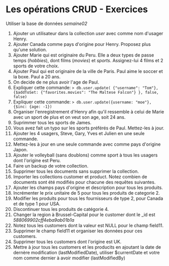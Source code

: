 # Les opérations CRUD - Exercices

Utiliser la base de données *semaine02*

1. Ajouter un utilisateur dans la collection *user* avec comme nom d'usager Henry.
2. Ajouter Canada comme pays d'origine pour Henry. Proposez plus qu'une solution.
3. Ajouter Marie qui est originaire du Peru. Elle a deux types de passe temps (*hobbies*), dont films (*movies*) et *sports*. Assignez-lui 4 films et 2 sports de votre choix.
4. Ajouter Paul qui est originaire de la ville de Paris. Paul aime le soccer et la boxe. Paul a 20 ans.
5. On decide de ne plus avoir l'age de Paul.
6. Expliquer cette commande: ```> db.user.update( {"username": "Tom"}, {$addToSet: {"favorites.movies": "The Maltese Falcon"} }, false, false)```
7. Expliquer cette commande: ```> db.user.update({username: "moe"}, {$inc: {age: -1})```
8. Organiser l'enregistrement d'Henry afin qu'il ressemble à celui de Marie avec un sport de plus et on veut son age, soit 24 ans.
9. Suprimmer tous les sports de James.
10. Vous avez fait un typo sur les sports préférés de Paul. Mettez-les à jour.
11. Ajouter les 4 usagers, Steve, Gary, Yves et Julien en une seule commande.
12. Mettez-les à jour en une seule commande avec comme pays d'origine Japon.
13. Ajouter le volleyball (sans doublons) comme sport à tous les usagers dont l'origine est Peru.
14. Faire un backup de votre collection.
15. Supprimer tous les documents sans supprimer la collection.
16. Importer les collections customer et product. Notez combien de documents sont été modifiés pour chacune des requêtes suivantes.
17. Ajouter les champs pays d'origine et description pour tous les produits.
18. Incrémenter le prix unitaire de 5 pour tous les produits de categorie 2.
19. Modifier les produits pour tous les fournisseurs de type 2, pour Canada et de type 1 pour USA.
20. Discontinuer tous les produits de catégorie 4.
21. Changer la region à Brussel-Capital pour le customer dont le _id est *588069902cff4eba9ab01b1a*
22. Notez tous les customers dont la valeur est NULL pour le champ field11.
23. Supprimer le champ field11 et organiser les données pour ces customers.
24. Supprimer tous les customers dont l'origine est UK.
25. Mettre à jour tous les customers et les producits en ajoutant la date de dernère modification (lastModifiedDate), utiliser $currentDate et votre nom comme dernier à avoir modifier (lastModifiedBy)
